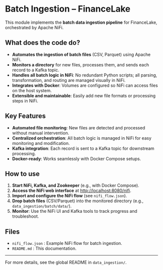 # Batch Ingestion – FinanceLake

This module implements the **batch data ingestion pipeline** for FinanceLake, orchestrated by Apache NiFi.

## What does the code do?

- **Automates the ingestion of batch files** (CSV, Parquet) using Apache NiFi.
- **Monitors a directory** for new files, processes them, and sends each record to a Kafka topic.
- **Handles all batch logic in NiFi**: No redundant Python scripts; all parsing, transformation, and routing are managed visually in NiFi.
- **Integrates with Docker**: Volumes are configured so NiFi can access files on the host system.
- **Extensible and maintainable**: Easily add new file formats or processing steps in NiFi.

## Key Features

- **Automated file monitoring**: New files are detected and processed without manual intervention.
- **Centralized orchestration**: All batch logic is managed in NiFi for easy monitoring and modification.
- **Kafka integration**: Each record is sent to a Kafka topic for downstream processing.
- **Docker-ready**: Works seamlessly with Docker Compose setups.

## How to use

1. **Start NiFi, Kafka, and Zookeeper** (e.g., with Docker Compose).
2. **Access the NiFi web interface** at [http://localhost:8080/nifi](http://localhost:8080/nifi).
3. **Import and configure the NiFi flow** (see `nifi_flow.json`).
4. **Drop batch files** (CSV/Parquet) into the monitored directory (e.g., `data_ingestion/batch/data/`).
5. **Monitor**: Use the NiFi UI and Kafka tools to track progress and troubleshoot.

## Files

- `nifi_flow.json` : Example NiFi flow for batch ingestion.
- `README.md` : This documentation.

---

For more details, see the global README in `data_ingestion/`.
